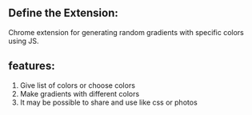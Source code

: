 ## Define the Extension:
 Chrome extension for generating random gradients with specific colors using JS.

## features:
1. Give list of colors or choose colors
2. Make gradients with different colors
3. It may be possible to share and use like css or photos
